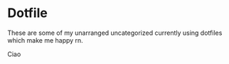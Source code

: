 # Dotfile

These are some of my unarranged uncategorized currently using dotfiles which make me happy rn.

Ciao
